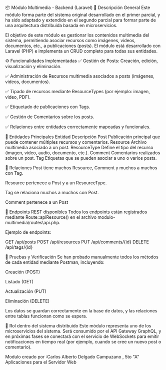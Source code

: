 📦 Módulo Multimedia - Backend (Laravel)
📌 Descripción General
Este módulo forma parte del sistema original desarrollado en el primer parcial, y ha sido adaptado y extendido en el segundo parcial para formar parte de una arquitectura distribuida basada en microservicios.

El objetivo de este módulo es gestionar los contenidos multimedia del sistema, permitiendo asociar recursos como imágenes, videos, documentos, etc., a publicaciones (posts). El módulo está desarrollado con Laravel (PHP) e implementa un CRUD completo para todas sus entidades.

⚙️ Funcionalidades Implementadas
✅ Gestión de Posts: Creación, edición, visualización y eliminación.

✅ Administración de Recursos multimedia asociados a posts (imágenes, videos, documentos).

✅ Tipado de recursos mediante ResourceTypes (por ejemplo: imagen, video, PDF).

✅ Etiquetado de publicaciones con Tags.

✅ Gestión de Comentarios sobre los posts.

✅ Relaciones entre entidades correctamente mapeadas y funcionales.

🧱 Entidades Principales
Entidad	         Descripción
Post	         Publicación principal que puede contener múltiples recursos y comentarios.
Resource	     Archivo multimedia asociado a un post.
ResourceType	 Define el tipo del recurso (imagen, video, audio, documento, etc.).
Comment          Comentarios realizados sobre un post.
Tag	             Etiquetas que se pueden asociar a uno o varios posts.

🔁 Relaciones
Post tiene muchos Resource, Comment y muchos a muchos con Tag.

Resource pertenece a Post y a un ResourceType.

Tag se relaciona muchos a muchos con Post.

Comment pertenece a un Post

🔌 Endpoints REST disponibles
Todos los endpoints están registrados mediante Route::apiResource() en el archivo modulo-multimedia\routes\api.php.

Ejemplo de endpoints:

GET    /api/posts
POST   /api/resources
PUT    /api/comments/{id}
DELETE /api/tags/{id}

🧪 Pruebas y Verificación
Se han probado manualmente todos los métodos de cada entidad mediante Postman, incluyendo:

Creación (POST)

Listado (GET)

Actualización (PUT)

Eliminación (DELETE)

Los datos se guardan correctamente en la base de datos, y las relaciones entre tablas funcionan como se espera.

🧩 Rol dentro del sistema distribuido
Este módulo representa uno de los microservicios del sistema. Será consumido por el API Gateway GraphQL, y en próximas fases se conectará con el servicio de WebSockets para emitir notificaciones en tiempo real (por ejemplo, cuando se cree un nuevo post o comentario).

Modulo creado por :Carlos Alberto Delgado Campuzano , 5to "A"
Aplicaciones para el Servidor Web